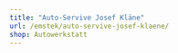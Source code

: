 ```yaml
---
title: "Auto-Servive Josef Kläne"
url: /emstek/auto-servive-josef-klaene/
shop: Autowerkstatt
---
```

